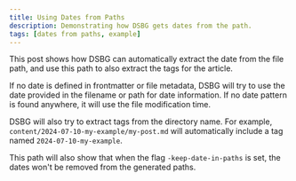 ```yaml
---
title: Using Dates from Paths
description: Demonstrating how DSBG gets dates from the path.
tags: [dates from paths, example]
---
```


This post shows how DSBG can automatically extract the date from the file path, and use this path to also extract the tags for the article.

If no date is defined in frontmatter or file metadata, DSBG will try to use the date provided in the filename or path for date information. If no date pattern is found anywhere, it will use the file modification time.

DSBG will also try to extract tags from the directory name. For example, `content/2024-07-10-my-example/my-post.md` will automatically include a tag named `2024-07-10-my-example`.

This path will also show that when the flag `-keep-date-in-paths` is set, the dates won't be removed from the generated paths.